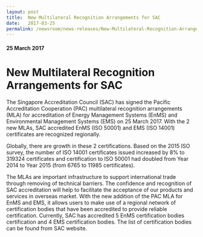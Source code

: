 ```yaml
---
layout: post
title:  New Multilateral Recognition Arrangements for SAC
date:   2017-03-25
permalink: /newsroom/news-releases/New-Multilateral-Recognition-Arrangements-for-SAC
---
```

#### 25 March 2017
# **New Multilateral Recognition Arrangements for SAC**

The Singapore Accreditation Council (SAC) has signed the Pacific Accreditation Cooperation (PAC) multilateral recognition arrangements (MLA) for accreditation of Energy Management Systems (EnMS) and Environmental Management Systems (EMS) on 25 March 2017.  With the 2 new MLAs, SAC accredited EnMS (ISO 50001) and EMS (ISO 14001) certificates are recognized regionally.
 
Globally, there are growth in these 2 certifications.  Based on the 2015 ISO survey, the number of ISO 14001 certificates issued increased by 8% to  319324 certificates and certification to ISO 50001 had doubled from Year 2014 to Year 2015 (from 6765 to 11985 certificates).  
 
The MLAs are important infrastructure to support international  trade through removing of technical barriers.  The confidence and recognition of SAC accreditation will help to facilitate the acceptance of our products and services in overseas market. With the new addition of the PAC MLA for EnMS and EMS, it allows users to make use of a regional network of certification bodies that have been accredited to provide reliable certification.  Currently, SAC has accredited 5 EnMS certification bodies certification and 4 EMS certification bodies.  The list of certification bodies can be found from SAC website.
